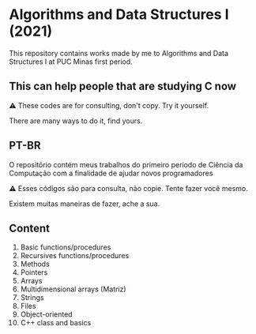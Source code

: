 # Algorithms and Data Structures I (2021)
This repository contains works made by me to Algorithms and Data Structures I at PUC Minas first period.

## This can help people that are studying C now 

⚠ These codes are for consulting, don't copy. Try it yourself.

There are many ways to do it, find yours.

## PT-BR
O repositório contém meus trabalhos do primeiro período de Ciência da Computação com a finalidade de ajudar novos programadores

⚠ Esses códigos são para consulta, não copie. Tente fazer você mesmo.

Existem muitas maneiras de fazer, ache a sua.

## Content
1. Basic functions/procedures
2. Recursives functions/procedures
3. Methods
4. Pointers
5. Arrays
6. Multidimensional arrays (Matriz)
7. Strings
8. Files
9. Object-oriented
10. C++ class and basics
